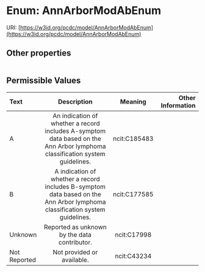 
# Enum: AnnArborModAbEnum




URI: [https://w3id.org/pcdc/model/AnnArborModAbEnum](https://w3id.org/pcdc/model/AnnArborModAbEnum)


## Other properties

|  |  |  |
| --- | --- | --- |

## Permissible Values

| Text | Description | Meaning | Other Information |
| :--- | :---: | :---: | ---: |
| A | An indication of whether a record includes A-symptom data based on the Ann Arbor lymphoma classification system guidelines. | ncit:C185483 |  |
| B | A indication of whether a record includes B-symptom data based on the Ann Arbor lymphoma classification system guidelines. | ncit:C177585 |  |
| Unknown | Reported as unknown by the data contributor. | ncit:C17998 |  |
| Not Reported | Not provided or available. | ncit:C43234 |  |

